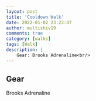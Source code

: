 ```yaml
---
layout: post
title: 'Cooldown Walk'
date: 2022-01-02 23:23:47
author: multishiv19
comments: true
category: [walks]
tags: [Walk]
description: |
    Gear: Brooks Adrenaline<br/>
---
```


## Gear
Brooks Adrenaline



<div width='100%' class='strava-embed-placeholder' data-embed-type='activity' data-embed-id='6459689800'></div>
<script src='https://strava-embeds.com/embed.js'></script>

